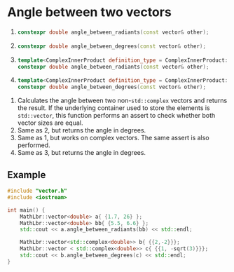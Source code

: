# Angle between two vectors

1. ```cpp
   constexpr double angle_between_radiants(const vector& other);
   ```
2. ```cpp
   constexpr double angle_between_degrees(const vector& other);
   ```
3. ```cpp
   template<ComplexInnerProduct definition_type = ComplexInnerProduct::ANTILINEAR_FIRST_ARGUMENT>
   constexpr double angle_between_radiants(const vector& other);
   ```
4. ```cpp
   template<ComplexInnerProduct definition_type = ComplexInnerProduct::ANTILINEAR_FIRST_ARGUMENT>
   constexpr double angle_between_degrees(const vector& other);
   ```

1) Calculates the angle between two non-`std::complex` vectors and returns the result. If the underlying container used to store the elements is `std::vector`, this function performs an assert to check whether both vector sizes are equal.
2) Same as 2, but returns the angle in degrees.
3) Same as 1, but works on complex vectors. The same assert is also performed.
4) Same as 3, but returns the angle in degrees.

## Example
```cpp
#include "vector.h"
#include <iostream>

int main() {
	MathLbr::vector<double> a{ {1.7, 26} };
	MathLbr::vector<double> bb{ {5.5, 6.6} };
	std::cout << a.angle_between_radiants(bb) << std::endl;

	MathLbr::vector<std::complex<double>> b{ {{2,-2}}};
	MathLbr::vector < std::complex<double>> c{ {{1, -sqrt(3)}}};
	std::cout << b.angle_between_degrees(c) << std::endl; 
}
```
